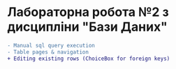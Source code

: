 # Лабораторна робота №2 з дисципліни "Бази Даних"

```diff
- Manual sql query execution
- Table pages & navigation
+ Editing existing rows (ChoiceBox for foreign keys)
```